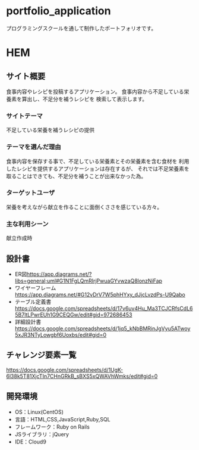 # portfolio_application
プログラミングスクールを通して制作したポートフォリオです。
# HEM

## サイト概要
食事内容やレシピを投稿するアプリケーション。
食事内容から不足している栄養素を算出し、不足分を補うレシピを
検索して表示します。

### サイトテーマ
不足している栄養を補うレシピの提供

### テーマを選んだ理由
食事内容を保存する事で、不足している栄養素とその栄養素を含む食材を
利用したレシピを提供するアプリケーションは存在するが、
それでは不足栄養素を取ることはできても、不足分を補うことが出来なかった為。

### ターゲットユーザ
栄養を考えながら献立を作ることに面倒くささを感じている方々。

### 主な利用シーン
献立作成時

## 設計書
- ER図<https://app.diagrams.net/?libs=general;uml#G1N1FgLQmRIrjPwuaGYvwzaQ8lonzNiFap>
- ワイヤーフレーム<https://app.diagrams.net/#G12vDrV7W5phHYxy_dJjcLvzdPs-U9Qabo>
- テーブル定義書<https://docs.google.com/spreadsheets/d/17v6uv4Hu_Ma3TCJCRfsCdL65B7ltLPwrEUh1G9CEQGw/edit#gid=972686453>
- 詳細設計書<https://docs.google.com/spreadsheets/d/1jq5_kNbBMRinJgVyu5ATwoy5xJR3NTyLowgbf6Uoxbs/edit#gid=0>
## チャレンジ要素一覧
<https://docs.google.com/spreadsheets/d/1UgK-6l38k5T81XjcTIn7CHnGRkB_sBXS5xQWAVhWmks/edit#gid=0>

## 開発環境
- OS：Linux(CentOS)
- 言語：HTML,CSS,JavaScript,Ruby,SQL
- フレームワーク：Ruby on Rails
- JSライブラリ：jQuery
- IDE：Cloud9
